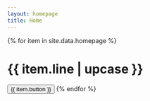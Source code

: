 ```yaml
---
layout: homepage
title: Home
---
```

<div class="jumbotron jumbotron-fluid indextron">
  <div class="container text-center">
    {% for item in site.data.homepage %}
    <h1 class="mission">{{ item.line | upcase }}</h1>
    <a href="{{ site.baseurl }}{{ item.buttonLink }}"><button class="btn btn-primary indexButton">{{ item.button }}</button></a>
    {% endfor %}
  </div>
</div>
